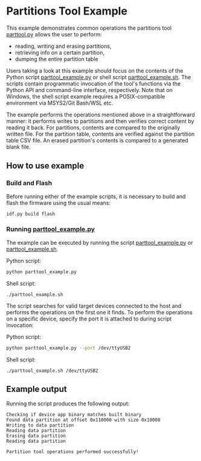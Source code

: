 # Partitions Tool Example

This example demonstrates common operations the partitions tool [parttool.py](../../../components/partition_table/parttool.py) allows the user to perform:

- reading, writing and erasing partitions,
- retrieving info on a certain partition,
- dumping the entire partition table

Users taking a look at this example should focus on the contents of the Python script [parttool_example.py](parttool_example.py) or shell script [parttool_example.sh](parttool_example.sh). The scripts contain
programmatic invocation of the tool's functions via the Python API and command-line interface, respectively. Note
that on Windows, the shell script example requires a POSIX-compatible environment via MSYS2/Git Bash/WSL etc.

The example performs the operations mentioned above in a straightforward manner: it performs writes to partitions and then verifies correct content
by reading it back. For partitions, contents are compared to the originally written file. For the partition table, contents are verified against the partition table CSV
file. An erased partition's contents is compared to a generated blank file.

## How to use example

### Build and Flash

Before running either of the example scripts, it is necessary to build and flash the firmware using the usual means:

```bash
idf.py build flash
```

### Running [parttool_example.py](parttool_example.py)

The example can be executed by running the script [parttool_example.py](parttool_example.py) or [parttool_example.sh](parttool_example.sh).

Python script:
```bash
python parttool_example.py
```

Shell script:
```
./parttool_example.sh
```

The script searches for valid target devices connected to the host and performs the operations on the first one it finds. To perform the operations on a specific device, specify the port it is attached to during script invocation:

Python script:
```bash
python parttool_example.py --port /dev/ttyUSB2
```

Shell script:
```
./parttool_example.sh /dev/ttyUSB2
```

## Example output

Running the script produces the following output:

```
Checking if device app binary matches built binary
Found data partition at offset 0x110000 with size 0x10000
Writing to data partition
Reading data partition
Erasing data partition
Reading data partition

Partition tool operations performed successfully!
```

